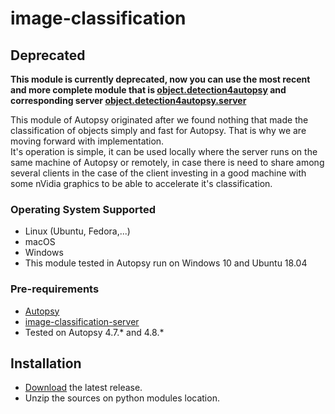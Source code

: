 # image-classification
## Deprecated
**This module is currently deprecated, now you can use the most recent and more complete module that is [object.detection4autopsy](https://github.com/rcaceiro/obejct.detection4autopsy) and corresponding server [object.detection4autopsy.server](https://github.com/rcaceiro/object.detection4autopsy.server)**

This module of Autopsy originated after we found nothing that made the classification of objects simply and fast for Autopsy. That is why we are moving forward with implementation.<br>
It's operation is simple, it can be used locally where the server runs on the same machine of Autopsy or remotely, in case there is need to share among several clients in the case of the client investing in a good machine with some nVidia graphics to be able to accelerate it's classification.

### Operating System Supported
* Linux (Ubuntu, Fedora,...)
* macOS
* Windows
* This module tested in Autopsy run on Windows 10 and Ubuntu 18.04

### Pre-requirements
* [Autopsy](https://www.autopsy.com) 
* [image-classification-server](https://github.com/freakstatic/image-classification-server)
* Tested on Autopsy 4.7.* and 4.8.*

## Installation
* [Download](https://github.com/freakstatic/image-classification/releases) the latest release. 
* Unzip the sources on python modules location.
